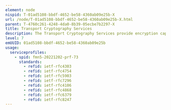 ```yaml
---
element: node
nispid: T-01ad5108-bbdf-4652-be58-4360ab09e25b-X
url: /node/T-01ad5108-bbdf-4652-be58-4360ab09e25b-X.html
parent: T-4760c261-4248-4da0-8b39-05ecbe7b2297-X
title: Transport Cryptography Services
description: The Transport Cryptography Services provide encryption capabilities required to secure (encrypt & decrypt) transfer of data over a variety of end-to-end transports supported over and/or within the "Core Network" (e.g. WAN, PCN).
level: 7
emUUID: 01ad5108-bbdf-4652-be58-4360ab09e25b
usage:
  serviceprofiles:
    - spid: fmn5-20221202-prf-73
      standards:
        - refid: ietf-rfc4303
        - refid: ietf-rfc4754
        - refid: ietf-rfc5903
        - refid: ietf-rfc7296
        - refid: ietf-rfc4106
        - refid: ietf-rfc4868
        - refid: ietf-rfc6379
        - refid: ietf-rfc8247
---
```

